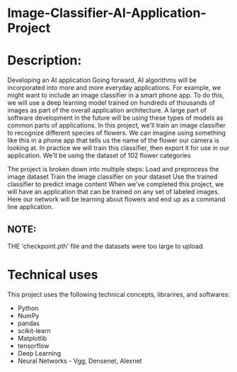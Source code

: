 # Image-Classifier-AI-Application-Project
# Description:
Developing an AI application
Going forward, AI algorithms will be incorporated into more and more everyday applications. For example, we might want to include an image classifier in a smart phone app. To do this, we will use a deep learning model trained on hundreds of thousands of images as part of the overall application architecture. A large part of software development in the future will be using these types of models as common parts of applications.
In this project, we'll train an image classifier to recognize different species of flowers. We can imagine using something like this in a phone app that tells us the name of the flower our camera is looking at. In practice we will train this classifier, then export it for use in our application. We'll be using the dataset of 102 flower categories


The project is broken down into multiple steps:
Load and preprocess the image dataset
Train the image classifier on your dataset
Use the trained classifier to predict image content
When we've completed this project, we will have an application that can be trained on any set of labeled images. Here our network will be learning about flowers and end up as a command line application.

## NOTE: 
THE 'checkpoint.pth' file and the datasets were too large to upload. 

# Technical uses
This project uses the following technical concepts, librarires, and softwares:

- Python
- NumPy
- pandas
- scikit-learn 
- Matplotlib
- tensorflow
- Deep Learning 
- Neural Networks - Vgg, Densenet, Alexnet
